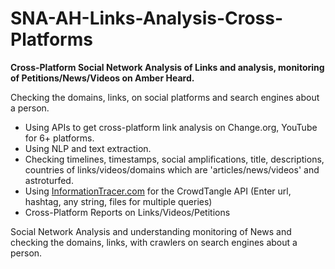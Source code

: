 # SNA-AH-Links-Analysis-Cross-Platforms
<b>Cross-Platform Social Network Analysis of Links and analysis, monitoring of Petitions/News/Videos on Amber Heard.</b>

Checking the domains, links, on social platforms and search engines about a person. 
- Using APIs to get cross-platform link analysis on Change.org, YouTube for 6+ platforms.
- Using NLP and text extraction.
- Checking timelines, timestamps, social amplifications, title, descriptions, countries of links/videos/domains which are 'articles/news/videos' and astroturfed.
- Using <a href="https://informationtracer.com">InformationTracer.com</a> for the CrowdTangle API (Enter url, hashtag, any string, files for multiple queries)
- Cross-Platform Reports on Links/Videos/Petitions

Social Network Analysis and understanding monitoring of News and checking the domains, links, with crawlers on search engines about a person. 

